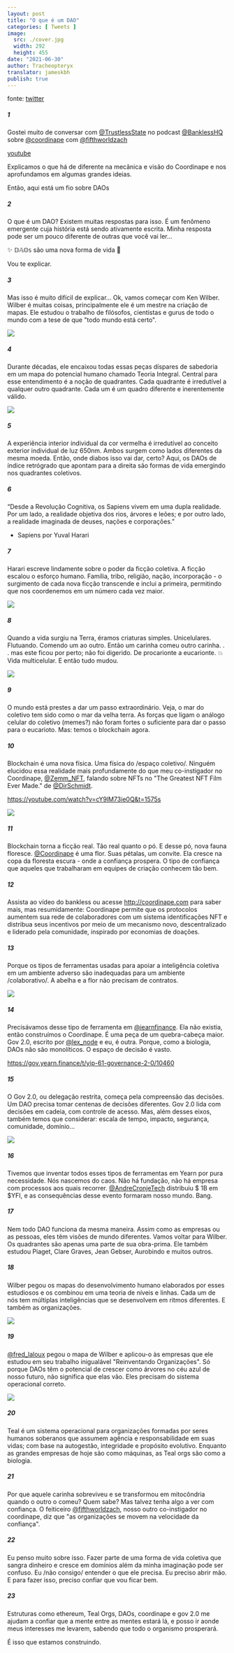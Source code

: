 ```yaml
---
layout: post
title: "O que é um DAO"
categories: [ Tweets ]
image:
  src: ./cover.jpg
  width: 292
  height: 455
date: "2021-06-30"
author: Tracheopteryx
translator: jameskbh
publish: true
---
```


fonte: [twitter](https://twitter.com/tracheopteryx/status/1410243752434753547)

##### 1
Gostei muito de conversar com [@TrustlessState](https://twitter.com/TrustlessState) no podcast [@BanklessHQ](https://twitter.com/BanklessHQ) sobre [@coordinape](https://twitter.com/coordinape) com [@fifthworldzach](https://twitter.com/fifthworldzach)

[youtube](https://www.youtube.com/watch?v=JM0zF3AzFno)

Explicamos o que há de diferente na mecânica e visão do Coordinape e nos aprofundamos em algumas grandes ideias.

Então, aqui está um fio sobre DAOs

##### 2
O que é um DAO? Existem muitas respostas para isso. É um fenômeno emergente cuja história está sendo ativamente escrita. Minha resposta pode ser um pouco diferente de outras que você vai ler...

✨ 𝔻𝔸𝕆𝕤 são uma nova forma de vida 🧫

Vou te explicar.

##### 3
Mas isso é muito difícil de explicar... Ok, vamos começar com Ken Wilber. Wilber é muitas coisas, principalmente ele é um mestre na criação de mapas. Ele estudou o trabalho de filósofos, cientistas e gurus de todo o mundo com a tese de que "todo mundo está certo".

![](1.jpg?w=292&h=455)

##### 4
Durante décadas, ele encaixou todas essas peças díspares de sabedoria em um mapa do potencial humano chamado Teoria Integral. Central para esse entendimento é a noção de quadrantes. Cada quadrante é irredutível a qualquer outro quadrante. Cada um é um quadro diferente e inerentemente válido.

![](2.jpg?w=472&h=466)

##### 5
A experiência interior individual da cor vermelha é irredutível ao conceito exterior individual de luz 650nm. Ambos surgem como lados diferentes da mesma moeda. Então, onde diabos isso vai dar, certo? Aqui, os DAOs de índice retrógrado que apontam para a direita são formas de vida emergindo nos quadrantes coletivos.

##### 6
“Desde a Revolução Cognitiva, os Sapiens vivem em uma dupla realidade. Por um lado, a realidade objetiva dos rios, árvores e leões; e por outro lado, a realidade imaginada de deuses, nações e corporações.”
- Sapiens por Yuval Harari

##### 7
Harari escreve lindamente sobre o poder da ficção coletiva. A ficção escalou o esforço humano. Família, tribo, religião, nação, incorporação - o surgimento de cada nova ficção transcende e inclui a primeira, permitindo que nos coordenemos em um número cada vez maior.

![](3.jpg?w=511&h=680)

##### 8
Quando a vida surgiu na Terra, éramos criaturas simples. Unicelulares. Flutuando. Comendo um ao outro. Então um carinha comeu outro carinha. . . mas este ficou por perto; não foi digerido. De procarionte a eucarionte. 💥 Vida multicelular. E então tudo mudou.

![](4.jpg?w=680&h=379)

##### 9
O mundo está prestes a dar um passo extraordinário. Veja, o mar do coletivo tem sido como o mar da velha terra. As forças que ligam o análogo celular do coletivo (memes?) não foram fortes o suficiente para dar o passo para o eucarioto. Mas: temos o blockchain agora.

##### 10
Blockchain é uma nova física. Uma física do /espaço coletivo/. Ninguém elucidou essa realidade mais profundamente do que meu co-instigador no Coordinape, [@Zemm_NFT](https://twitter.com/Zemm_NFT), falando sobre NFTs no "The Greatest NFT Film Ever Made." de [@DirSchmidt](https://twitter.com/DirSchmidt).

https://youtube.com/watch?v=cY9lM73ie0Q&t=1575s

![](5.jpg?w=650&h=1621)

##### 11
Blockchain torna a ficção real. Tão real quanto o pó. E desse pó, nova fauna floresce. [@Coordinape](https://twitter.com/coordinape) é uma flor. Suas pétalas, um convite. Ela cresce na copa da floresta escura - onde a confiança prospera. O tipo de confiança que aqueles que trabalharam em equipes de criação conhecem tão bem.

##### 12

Assista ao vídeo do bankless ou acesse http://coordinape.com para saber mais, mas resumidamente: Coordinape permite que os protocolos aumentem sua rede de colaboradores com um sistema identificações NFT e distribua seus incentivos por meio de um mecanismo novo, descentralizado e liderado pela comunidade, inspirado por economias de doações.

##### 13
Porque os tipos de ferramentas usadas para apoiar a inteligência coletiva em um ambiente adverso são inadequadas para um ambiente /colaborativo/. A abelha e a flor não precisam de contratos.

![](6.jpg?w=680&h=523)

##### 14
Precisávamos desse tipo de ferramenta em [@iearnfinance](https://twitter.com/iearnfinance). Ela não existia, então construímos o Coordinape. É uma peça de um quebra-cabeça maior. Gov 2.0, escrito por [@lex_node](https://twitter.com/lex_node) e eu, é outra. Porque, como a biologia, DAOs não são monolíticos. O espaço de decisão é vasto.

https://gov.yearn.finance/t/yip-61-governance-2-0/10460

##### 15
O Gov 2.0, ou delegação restrita, começa pela compreensão das decisões. Um DAO precisa tomar centenas de decisões diferentes. Gov 2.0 lida com decisões em cadeia, com controle de acesso. Mas, além desses eixos, também temos que considerar: escala de tempo, impacto, segurança, comunidade, domínio...

![](7.png?w=1450&h=496)

##### 16
Tivemos que inventar todos esses tipos de ferramentas em Yearn por pura necessidade. Nós nascemos do caos. Não há fundação, não há empresa com processos aos quais recorrer. [@AndreCronjeTech](https://twitter.com/AndreCronjeTech) distribuiu $ 1B em $YFI, e as consequências desse evento formaram nosso mundo. Bang.

##### 17
Nem todo DAO funciona da mesma maneira. Assim como as empresas ou as pessoas, eles têm visões de mundo diferentes. Vamos voltar para Wilber. Os quadrantes são apenas uma parte de sua obra-prima. Ele também estudou Piaget, Clare Graves, Jean Gebser, Aurobindo e muitos outros.

##### 18
Wilber pegou os mapas do desenvolvimento humano elaborados por esses estudiosos e os combinou em uma teoria de níveis e linhas. Cada um de nós tem múltiplas inteligências que se desenvolvem em ritmos diferentes. E também as organizações.

![](8.jpg?w=680&h=451)

##### 19
[@fred_laloux](https://twitter.com/fred_laloux) pegou o mapa de Wilber e aplicou-o às empresas que ele estudou em seu trabalho inigualável "Reinventando Organizações". Só porque DAOs têm o potencial de crescer como árvores no céu azul de nosso futuro, não significa que elas vão. Eles precisam do sistema operacional correto.

![](9.png?w=360&h=162)

##### 20
Teal é um sistema operacional para organizações formadas por seres humanos soberanos que assumem agência e responsabilidade em suas vidas; com base na autogestão, integridade e propósito evolutivo. Enquanto as grandes empresas de hoje são como máquinas, as Teal orgs são como a biologia.

##### 21
Por que aquele carinha sobreviveu e se transformou em mitocôndria quando o outro o comeu? Quem sabe? Mas talvez tenha algo a ver com confiança. O feiticeiro [@fifthworldzach](https://twitter.com/fifthworldzach), nosso outro co-instigador no coordinape, diz que "as organizações se movem na velocidade da confiança".

##### 22
Eu penso muito sobre isso. Fazer parte de uma forma de vida coletiva que sangra dinheiro e cresce em domínios além da minha imaginação pode ser confuso. Eu /não consigo/ entender o que ele precisa. Eu preciso abrir mão. E para fazer isso, preciso confiar que vou ficar bem.

##### 23
Estruturas como ethereum, Teal Orgs, DAOs, coordinape e gov 2.0 me ajudam a confiar que a mente entre as mentes estará lá, e posso ir aonde meus interesses me levarem, sabendo que todo o organismo prosperará.

É isso que estamos construindo.
